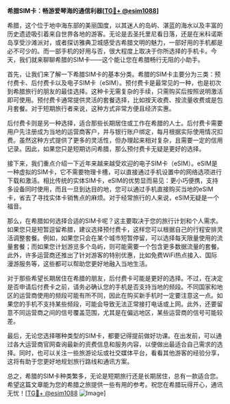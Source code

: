 **希腊SIM卡：畅游爱琴海的通信利器[[TG💪+ @esim1088](https://t.me/s/esim1088)]**

希腊，这个位于地中海东部的美丽国度，以其迷人的岛屿、湛蓝的海水以及丰富的历史遗迹吸引着来自世界各地的游客。无论是去圣托里尼看日落，还是在米科诺斯岛享受沙滩派对，或者探访雅典卫城感受古希腊文明的魅力，一部好用的手机都是必不可少的。而一部手机的好用与否，很大程度上取决于你所选择的手机卡。今天，我们就来聊聊希腊的SIM卡——这个能让您在希腊畅行无阻的小助手。

首先，让我们来了解一下希腊SIM卡的基本分类。希腊的SIM卡主要分为三类：预付费卡、后付费卡以及电子SIM卡（eSIM）。预付费卡是最常见的一种，也是初次到希腊旅行的朋友的最佳选择。这种卡无需复杂的手续，只需购买后按照说明激活即可使用。预付费卡通常提供灵活的套餐选择，比如按天收费、按流量收费或是包月套餐。对于短期旅行者来说，这种方式非常方便且经济实惠。

后付费卡则是另一种选择，适合那些长期居住或工作在希腊的人士。后付费卡需要用户先注册成为当地的运营商客户，并与银行账户绑定，每月根据实际使用情况扣费。虽然这种方式提供了更多的灵活性，但办理起来相对复杂，且需要一定的信用记录。因此，如果您只是短期访问希腊，那么预付费卡无疑是更好的选择。

接下来，我们重点介绍一下近年来越来越受欢迎的电子SIM卡（eSIM）。eSIM是一种虚拟的SIM卡，它不需要物理卡槽，可以直接通过手机设置中的网络选项进行下载和激活。相比传统的实体SIM卡，eSIM的优势显而易见：更小巧便携，支持多设备同时使用，而且一旦到达目的地，您可以通过手机直接购买当地的eSIM卡，省去了寻找实体卡销售点的麻烦。对于经常旅行的人来说，eSIM无疑是一个福音。

那么，在希腊如何选择合适的SIM卡呢？这主要取决于您的旅行计划和个人需求。如果您只是短暂逗留希腊，建议选择预付费卡，这样您可以根据自己的行程安排灵活调整套餐。例如，如果您只会在某个城市短暂停留，可以选择每天限量使用的流量套餐；而如果您计划游览多个岛屿，则可能需要一个包含更多数据流量的套餐。此外，许多运营商还推出了针对游客的特别优惠，比如免费WiFi热点接入、国际漫游服务等，这些都可以帮助您更好地融入当地生活。

对于那些希望长期居住在希腊的朋友，后付费卡可能是更好的选择。不过，在决定是否申请后付费卡之前，请务必确认您的手机是否支持当地的频段。不同国家和地区的运营商使用的频段可能有所不同，因此在购买新手机时一定要注意这一点。如果您的手机不支持某些频段，可能会导致无法正常接打电话或上网。此外，还要留意不同运营商之间的信号覆盖范围，尤其是在偏远地区，某些运营商的信号可能较差。

最后，无论您选择哪种类型的SIM卡，都要记得提前做好功课。在出发前，可以通过各大运营商官网查询最新的资费信息和服务内容，以便做出最适合自己需求的选择。同时，也可以关注一些旅游论坛或社交媒体平台，看看其他游客的经验分享，这将有助于您更好地规划旅行路线和通讯方案。

总之，希腊的SIM卡种类繁多，无论是短期旅行还是长期居住，总有一款适合您。希望这篇文章能为您的希腊之旅提供一些有用的参考。祝您在希腊玩得开心，通讯无忧！[[TG💪+ @esim1088](https://t.me/s/esim1088) ![Image](https://i.postimg.cc/4NQfJmqS/Snipaste-2025-05-13-00-14-12.png)]